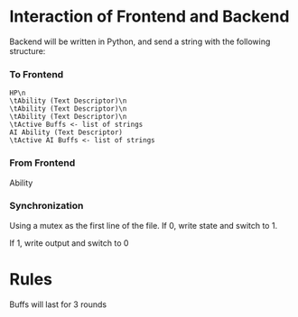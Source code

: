 # Interaction of Frontend and Backend
Backend will be written in Python, and send a string with the following structure:

### To Frontend
    HP\n
    \tAbility (Text Descriptor)\n
    \tAbility (Text Descriptor)\n
    \tAbility (Text Descriptor)\n
    \tActive Buffs <- list of strings
    AI Ability (Text Descriptor)
    \tActive AI Buffs <- list of strings
### From Frontend
Ability
### Synchronization
Using a mutex as the first line of the file. If 0, write state and switch to 1.

If 1, write output and switch to 0
# Rules
Buffs will last for 3 rounds